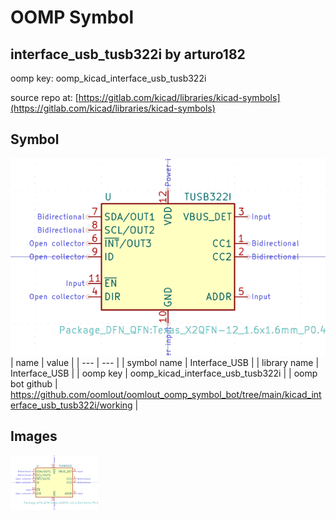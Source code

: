# OOMP Symbol  
## interface_usb_tusb322i  by arturo182  
  
oomp key: oomp_kicad_interface_usb_tusb322i  
  
source repo at: [https://gitlab.com/kicad/libraries/kicad-symbols](https://gitlab.com/kicad/libraries/kicad-symbols)  
## Symbol  
  
[![working.png](working_600.png)](working.png)  
| name | value | 
| --- | --- | 
| symbol name | Interface_USB | 
| library name | Interface_USB | 
| oomp key | oomp_kicad_interface_usb_tusb322i | 
| oomp bot github | https://github.com/oomlout/oomlout_oomp_symbol_bot/tree/main/kicad_interface_usb_tusb322i/working | 
## Images  
  
[![working.png](working_140.png)](working.png)  

